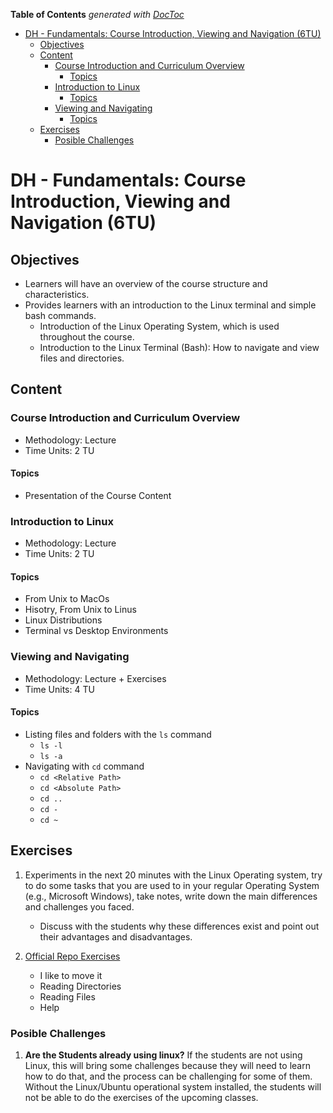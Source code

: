 <!-- START doctoc generated TOC please keep comment here to allow auto update -->
<!-- DON'T EDIT THIS SECTION, INSTEAD RE-RUN doctoc TO UPDATE -->
**Table of Contents**  *generated with [DocToc](https://github.com/thlorenz/doctoc)*

- [DH - Fundamentals: Course Introduction, Viewing and Navigation (6TU)](#dh---fundamentals-course-introduction-viewing-and-navigation-6tu)
  - [Objectives](#objectives)
  - [Content](#content)
    - [Course Introduction and Curriculum Overview](#course-introduction-and-curriculum-overview)
      - [Topics](#topics)
    - [Introduction to Linux](#introduction-to-linux)
      - [Topics](#topics-1)
    - [Viewing and Navigating](#viewing-and-navigating)
      - [Topics](#topics-2)
  - [Exercises](#exercises)
    - [Posible Challenges](#posible-challenges)

<!-- END doctoc generated TOC please keep comment here to allow auto update -->

# DH - Fundamentals: Course Introduction, Viewing and Navigation (6TU)

## Objectives

- Learners will have an overview of the course structure and characteristics.
- Provides learners with an introduction to the Linux terminal and simple bash commands.
   - Introduction of the Linux Operating System, which is used throughout the course.
   - Introduction to the Linux Terminal (Bash): How to navigate and view files and directories.

## Content

### Course Introduction and Curriculum Overview

- Methodology: Lecture
- Time Units: 2 TU

#### Topics

- Presentation of the Course Content

### Introduction to Linux

- Methodology: Lecture
- Time Units: 2 TU

#### Topics

- From Unix to MacOs
- Hisotry, From Unix to Linus
- Linux Distributions
- Terminal vs Desktop Environments

### Viewing and Navigating

- Methodology: Lecture + Exercises
- Time Units: 4 TU

#### Topics

- Listing files and folders with the `ls` command
   - `ls -l`
   - `ls -a`
- Navigating with `cd` command
   - `cd <Relative Path>`
   - `cd <Absolute Path>`
   - `cd ..`
   - `cd -`
   - `cd ~`


## Exercises

1. Experiments in the next 20 minutes with the Linux Operating system, try
   to do some tasks that you are used to in your regular Operating System 
   (e.g., Microsoft Windows), take notes, write down the main differences
   and challenges you faced.
   - Discuss with the students why these differences exist and point out their
   advantages and disadvantages.

2. [Official Repo Exercises](https://github.com/mathiasbrito-dci/python-exercises-V1/blob/47faa734e2d61fce0c0ced0564c6c17e2af930c9/1_Fundamentals/1.2_Viewing-and-Navigating/Readme.md)
   - I like to move it
   - Reading Directories
   - Reading Files
   - Help


### Posible Challenges

1. **Are the Students already using linux?** If the students are not using 
Linux, this will bring some challenges because they will need to learn how
to do that, and the process can be challenging for some of them. Without the
Linux/Ubuntu operational system installed, the students will not be able to
do the exercises of the upcoming classes.


